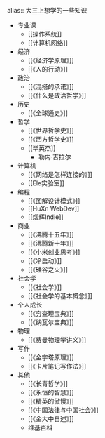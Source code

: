 alias:: 大三上想学的一些知识

- 专业课
	- [[操作系统]]
	- [[计算机网络]]
- 经济
	- [[《经济学原理》]]
	- [[《人的行动》]]
- 政治
	- [[《混搭的承诺》]]
	- [[《什么是政治哲学》]]
- 历史
	- [[《全球通史》]]
- 哲学
	- [[《世界哲学史》]]
	- [[《西方哲学史》]]
	- [[毕英杰]]
		- 勒内·吉拉尔
- 计算机
	- [[《网络是怎样连接的》]]
	- [[Ele实验室]]
- 编程
	- [[《图解设计模式》]]
	- [[HuXn WebDev]]
	- [[熠辉Indie]]
- 商业
	- [[《沸腾十五年》]]
	- [[《沸腾新十年》]]
	- [[《小米创业思考》]]
	- [[《冷启动》]]
	- [[《硅谷之火》]]
- 社会学
	- [[《社会学》]]
	- [[《社会学的基本概念》]]
- 个人成长
	- [[《穷查理宝典》]]
	- [[《纳瓦尔宝典》]]
- 物理
	- [[《费曼物理学讲义》]]
- 写作
	- [[《金字塔原理》]]
	- [[《卡片笔记写作法》]]
- 其他
	- [[《长青哲学》]]
	- [[《永恒的智慧》]]
	- [[《精英的傲慢》]]
	- [[《中国法律与中国社会》]]
	- [[《金大中自述》]]
	- 维基百科